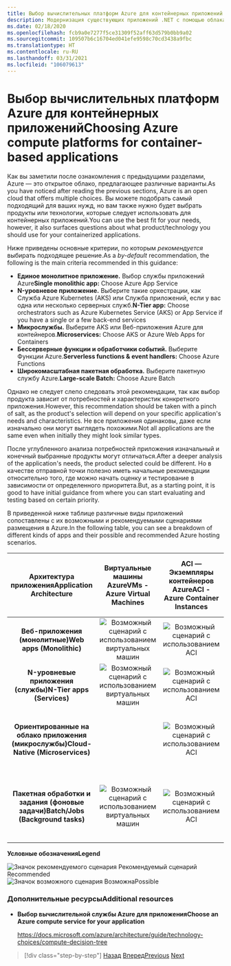 ```yaml
---
title: Выбор вычислительных платформ Azure для контейнерных приложений
description: Модернизация существующих приложений .NET с помощью облака Azure и контейнеров Windows | Выбор вычислительных платформ Azure для контейнерных приложений
ms.date: 02/18/2020
ms.openlocfilehash: fcb9a0e7277f5ce31309f52aff63d579b0bb9a02
ms.sourcegitcommit: 109507b6c16704ed041efe9598c70cd3438a9fbc
ms.translationtype: HT
ms.contentlocale: ru-RU
ms.lasthandoff: 03/31/2021
ms.locfileid: "106079613"
---
```

# <a name="choosing-azure-compute-platforms-for-container-based-applications"></a><span data-ttu-id="13230-103">Выбор вычислительных платформ Azure для контейнерных приложений</span><span class="sxs-lookup"><span data-stu-id="13230-103">Choosing Azure compute platforms for container-based applications</span></span>

<span data-ttu-id="13230-104">Как вы заметили после ознакомления с предыдущими разделами, Azure — это открытое облако, предлагающее различные варианты.</span><span class="sxs-lookup"><span data-stu-id="13230-104">As you have noticed after reading the previous sections, Azure is an open cloud that offers multiple choices.</span></span> <span data-ttu-id="13230-105">Вы можете подобрать самый подходящий для ваших нужд, но вам также нужно будет выбрать продукты или технологии, которые следует использовать для контейнерных приложений.</span><span class="sxs-lookup"><span data-stu-id="13230-105">You can use the best fit for your needs, however, it also surfaces questions about what product/technology you should use for your containerized applications.</span></span>

<span data-ttu-id="13230-106">Ниже приведены основные критерии, по которым *рекомендуется* выбирать подходящее решение.</span><span class="sxs-lookup"><span data-stu-id="13230-106">As a *by-default* recommendation, the following is the main criteria recommended in this guidance:</span></span>

- <span data-ttu-id="13230-107">**Единое монолитное приложение.** Выбор службы приложений Azure</span><span class="sxs-lookup"><span data-stu-id="13230-107">**Single monolithic app:** Choose Azure App Service</span></span>
- <span data-ttu-id="13230-108">**N-уровневое приложение.** Выберите такие оркестрации, как Служба Azure Kubernetes (AKS) или Служба приложений, если у вас одна или несколько серверных служб.</span><span class="sxs-lookup"><span data-stu-id="13230-108">**N-Tier app:** Choose orchestrators such as Azure Kubernetes Service (AKS) or App Service if you have a single or a few back-end services</span></span>
- <span data-ttu-id="13230-109">**Микрослужбы.** Выберите AKS или Веб-приложения Azure для контейнеров.</span><span class="sxs-lookup"><span data-stu-id="13230-109">**Microservices:** Choose AKS or Azure Web Apps for Containers</span></span>
- <span data-ttu-id="13230-110">**Бессерверные функции и обработчики событий.** Выберите Функции Azure.</span><span class="sxs-lookup"><span data-stu-id="13230-110">**Serverless functions & event handlers:** Choose Azure Functions</span></span>
- <span data-ttu-id="13230-111">**Широкомасштабная пакетная обработка.** Выберите пакетную службу Azure.</span><span class="sxs-lookup"><span data-stu-id="13230-111">**Large-scale Batch:** Choose Azure Batch</span></span>

<span data-ttu-id="13230-112">Однако не следует слепо следовать этой рекомендации, так как выбор продукта зависит от потребностей и характеристик конкретного приложения.</span><span class="sxs-lookup"><span data-stu-id="13230-112">However, this recommendation should be taken with a pinch of salt, as the product's selection will depend on your specific application's needs and characteristics.</span></span> <span data-ttu-id="13230-113">Не все приложения одинаковы, даже если изначально они могут выглядеть похожими.</span><span class="sxs-lookup"><span data-stu-id="13230-113">Not all applications are the same even when initially they might look similar types.</span></span>

<span data-ttu-id="13230-114">После углубленного анализа потребностей приложения изначальный и конечный выбранные продукты могут отличаться.</span><span class="sxs-lookup"><span data-stu-id="13230-114">After a deeper analysis of the application's needs, the product selected could be different.</span></span> <span data-ttu-id="13230-115">Но в качестве отправной точки полезно иметь начальные рекомендации относительно того, где можно начать оценку и тестирование в зависимости от определенного приоритета.</span><span class="sxs-lookup"><span data-stu-id="13230-115">But, as a starting point, it is good to have initial guidance from where you can start evaluating and testing based on certain priority.</span></span>

<span data-ttu-id="13230-116">В приведенной ниже таблице различные виды приложений сопоставлены с их возможными и рекомендуемыми сценариями размещения в Azure.</span><span class="sxs-lookup"><span data-stu-id="13230-116">In the following table, you can see a breakdown of different kinds of apps and their possible and recommended Azure hosting scenarios.</span></span>

| <span data-ttu-id="13230-117">Архитектура приложения</span><span class="sxs-lookup"><span data-stu-id="13230-117">Application Architecture</span></span> | <span data-ttu-id="13230-118">Виртуальные машины Azure</span><span class="sxs-lookup"><span data-stu-id="13230-118">VMs - Azure Virtual Machines</span></span> | <span data-ttu-id="13230-119">ACI — Экземпляры контейнеров Azure</span><span class="sxs-lookup"><span data-stu-id="13230-119">ACI - Azure Container Instances</span></span> | <span data-ttu-id="13230-120">Служба приложений Azure (с контейнерами и без них)</span><span class="sxs-lookup"><span data-stu-id="13230-120">Azure App Service (w-w/o containers)</span></span> | <span data-ttu-id="13230-121">AKS — Служба Azure Kubernetes</span><span class="sxs-lookup"><span data-stu-id="13230-121">AKS - Azure Kubernetes Services</span></span> | <span data-ttu-id="13230-122">Проверка</span><span class="sxs-lookup"><span data-stu-id="13230-122">Azure Functions</span></span> | <span data-ttu-id="13230-123">Пакетная служба Azure</span><span class="sxs-lookup"><span data-stu-id="13230-123">Azure Batch</span></span> |
|:------------------------:|:--:|:--:|:--:|:--:|:--:|:--:|
| <span data-ttu-id="13230-124">**Веб-приложения (монолитные)**</span><span class="sxs-lookup"><span data-stu-id="13230-124">**Web apps (Monolithic)**</span></span>         | ![Возможный сценарий с использованием виртуальных машин](media/choosing-azure-compute-options-for-container-based-applications/possible.png) | ![Возможный сценарий с использованием ACI](media/choosing-azure-compute-options-for-container-based-applications/possible.png) | ![Рекомендуемый сценарий с использованием Службы приложений](media/choosing-azure-compute-options-for-container-based-applications/recommended.png) | ![Возможный сценарий с использованием AKS](media/choosing-azure-compute-options-for-container-based-applications/possible.png) | | |
| <span data-ttu-id="13230-129">**N-уровневые приложения (службы)**</span><span class="sxs-lookup"><span data-stu-id="13230-129">**N-Tier apps (Services)**</span></span>        | ![Возможный сценарий с использованием виртуальных машин](media/choosing-azure-compute-options-for-container-based-applications/possible.png) | ![Возможный сценарий с использованием ACI](media/choosing-azure-compute-options-for-container-based-applications/possible.png) | ![Рекомендуемый сценарий с использованием Службы приложений](media/choosing-azure-compute-options-for-container-based-applications/recommended.png) | ![Возможный сценарий с использованием AKS](media/choosing-azure-compute-options-for-container-based-applications/possible.png) | ![Возможный сценарий с использованием Функций Azure](media/choosing-azure-compute-options-for-container-based-applications/possible.png) | |
| <span data-ttu-id="13230-135">**Ориентированные на облако приложения (микрослужбы)**</span><span class="sxs-lookup"><span data-stu-id="13230-135">**Cloud-Native (Microservices)**</span></span>  | | ![Возможный сценарий с использованием ACI](media/choosing-azure-compute-options-for-container-based-applications/possible.png) | ![Возможный сценарий с использованием ACI](media/choosing-azure-compute-options-for-container-based-applications/possible.png) <br/> <span data-ttu-id="13230-138">(С&nbsp;контейнерами)</span><span class="sxs-lookup"><span data-stu-id="13230-138">(With&nbsp;containers)</span></span> | ![Рекомендуемый сценарий с использованием AKS](media/choosing-azure-compute-options-for-container-based-applications/recommended.png) <br/> <span data-ttu-id="13230-140">(Контейнеры&nbsp;Linux)</span><span class="sxs-lookup"><span data-stu-id="13230-140">(Linux&nbsp;containers)</span></span>| ![Рекомендуемый сценарий с использованием Функций Azure](media/choosing-azure-compute-options-for-container-based-applications/recommended.png) <br/> <span data-ttu-id="13230-142">(На основе событий)</span><span class="sxs-lookup"><span data-stu-id="13230-142">(Event&#x2011;driven)</span></span> | |
| <span data-ttu-id="13230-143">**Пакетная обработки и задания (фоновые задачи)**</span><span class="sxs-lookup"><span data-stu-id="13230-143">**Batch/Jobs (Background tasks)**</span></span> | ![Возможный сценарий с использованием виртуальных машин](media/choosing-azure-compute-options-for-container-based-applications/possible.png) | ![Возможный сценарий с использованием ACI](media/choosing-azure-compute-options-for-container-based-applications/possible.png) | ![Возможный сценарий с использованием Службы приложений](media/choosing-azure-compute-options-for-container-based-applications/possible.png) | ![Возможный сценарий с использованием AKS](media/choosing-azure-compute-options-for-container-based-applications/possible.png) | ![Рекомендуемый сценарий с использованием Функций Azure](media/choosing-azure-compute-options-for-container-based-applications/recommended.png) <br/> <span data-ttu-id="13230-149">(Фоновые&nbsp;задачи)</span><span class="sxs-lookup"><span data-stu-id="13230-149">(Background&nbsp;tasks)</span></span> | ![Возможный сценарий с использованием пакетной службы Azure](media/choosing-azure-compute-options-for-container-based-applications/recommended.png) <br/> <span data-ttu-id="13230-151">(Большой масштаб)</span><span class="sxs-lookup"><span data-stu-id="13230-151">(Large&#x2011;scale)</span></span> |

<span data-ttu-id="13230-152">**Условные обозначения**</span><span class="sxs-lookup"><span data-stu-id="13230-152">**Legend**</span></span>

![Значок рекомендуемого сценария](media/choosing-azure-compute-options-for-container-based-applications/recommended.png) <span data-ttu-id="13230-154">Рекомендуемый сценарий </span><span class="sxs-lookup"><span data-stu-id="13230-154">Recommended </span></span>\
![Значок возможного сценария](media/choosing-azure-compute-options-for-container-based-applications/possible.png) <span data-ttu-id="13230-156">Возможна</span><span class="sxs-lookup"><span data-stu-id="13230-156">Possible</span></span>

### <a name="additional-resources"></a><span data-ttu-id="13230-157">Дополнительные ресурсы</span><span class="sxs-lookup"><span data-stu-id="13230-157">Additional resources</span></span>

- <span data-ttu-id="13230-158">**Выбор вычислительной службы Azure для приложения**</span><span class="sxs-lookup"><span data-stu-id="13230-158">**Choose an Azure compute service for your application**</span></span>

    <https://docs.microsoft.com/azure/architecture/guide/technology-choices/compute-decision-tree>

> [!div class="step-by-step"]
> <span data-ttu-id="13230-159">[Назад](when-to-deploy-windows-containers-to-azure-container-service-kubernetes.md)
> [Вперед](build-resilient-services-ready-for-the-cloud-embrace-transient-failures-in-the-cloud.md)</span><span class="sxs-lookup"><span data-stu-id="13230-159">[Previous](when-to-deploy-windows-containers-to-azure-container-service-kubernetes.md)
[Next](build-resilient-services-ready-for-the-cloud-embrace-transient-failures-in-the-cloud.md)</span></span>
